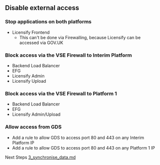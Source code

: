 ## Disable external access

### Stop applications on both platforms

* Licensify Frontend
  * This can't be done via Firewalling, because Licensify can be accessed via GOV.UK

### Block access via the VSE Firewall to Interim Platform

* Backend Load Balancer
* EFG
* Licensify Admin
* Licensify Upload

### Block access via the VSE Firewall to Platform 1

* Backend Load Balancer
* EFG
* Licensify Admin/Upload

### Allow access from GDS

* Add a rule to allow GDS to access port 80 and 443 on any Interim Platform IP
* Add a rule to allow GDS to access port 80 and 443 on any Platform 1 IP

Next Steps [3_synchronise_data.md](3_synchronise_data.md)
